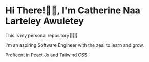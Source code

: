 # Hi There!👋🏾, I'm Catherine Naa Larteley Awuletey
This is my personal repository👩🏽‍💻

I'm an aspiring Software Engineer with the zeal to learn and grow. 

Proficent in Peact Js and Tailwind CSS



